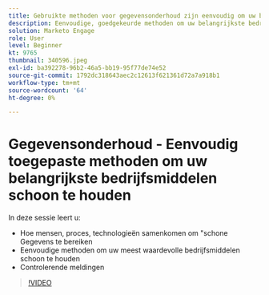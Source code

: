 ```yaml
---
title: Gebruikte methoden voor gegevensonderhoud zijn eenvoudig om uw belangrijkste bedrijfsmiddelen schoon te houden
description: Eenvoudige, goedgekeurde methoden om uw belangrijkste bedrijfsmiddelen schoon te houden
solution: Marketo Engage
role: User
level: Beginner
kt: 9765
thumbnail: 340596.jpeg
exl-id: ba392278-96b2-46a5-bb19-95f77de74e52
source-git-commit: 1792dc318643aec2c12613f621361d72a7a918b1
workflow-type: tm+mt
source-wordcount: '64'
ht-degree: 0%

---
```


# Gegevensonderhoud - Eenvoudig toegepaste methoden om uw belangrijkste bedrijfsmiddelen schoon te houden

In deze sessie leert u:

* Hoe mensen, proces, technologieën samenkomen om &quot;schone Gegevens te bereiken
* Eenvoudige methoden om uw meest waardevolle bedrijfsmiddelen schoon te houden
* Controlerende meldingen

>[!VIDEO](https://video.tv.adobe.com/v/340596/?quality=12&learn=on)
